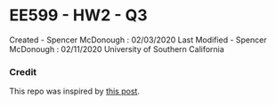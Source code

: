 # EE599 - HW2 - Q3
Created - Spencer McDonough : 02/03/2020
Last Modified - Spencer McDonough : 02/11/2020
University of Southern California


### Credit

This repo was inspired by [this post](https://github.com/ourarash/cpp-template).

